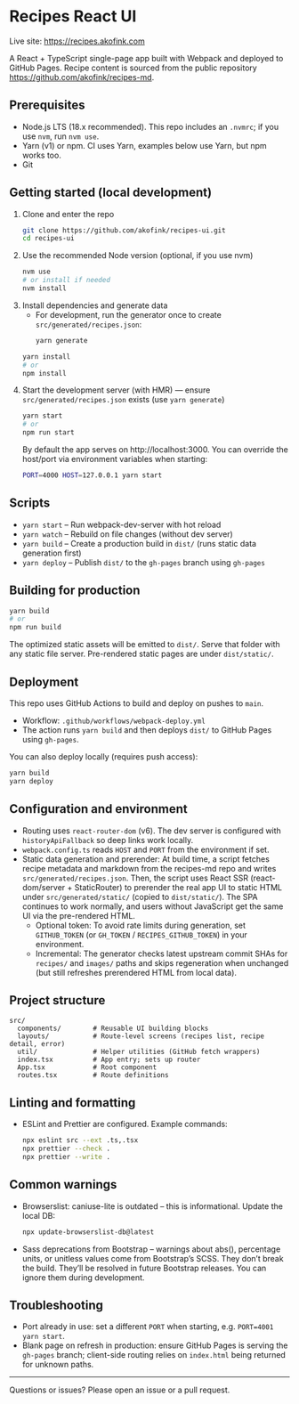 # Recipes React UI

Live site: https://recipes.akofink.com

A React + TypeScript single-page app built with Webpack and deployed to GitHub Pages. Recipe content is sourced from the public repository https://github.com/akofink/recipes-md.

## Prerequisites

- Node.js LTS (18.x recommended). This repo includes an `.nvmrc`; if you use `nvm`, run `nvm use`.
- Yarn (v1) or npm. CI uses Yarn, examples below use Yarn, but npm works too.
- Git

## Getting started (local development)

1. Clone and enter the repo
   ```bash
   git clone https://github.com/akofink/recipes-ui.git
   cd recipes-ui
   ```
2. Use the recommended Node version (optional, if you use nvm)
   ```bash
   nvm use
   # or install if needed
   nvm install
   ```
3. Install dependencies and generate data
   - For development, run the generator once to create `src/generated/recipes.json`:
     ```bash
     yarn generate
     ```
   ```bash
   yarn install
   # or
   npm install
   ```
4. Start the development server (with HMR) — ensure `src/generated/recipes.json` exists (use `yarn generate`)
   ```bash
   yarn start
   # or
   npm run start
   ```
   By default the app serves on http://localhost:3000. You can override the host/port via environment variables when starting:
   ```bash
   PORT=4000 HOST=127.0.0.1 yarn start
   ```

## Scripts

- `yarn start` – Run webpack-dev-server with hot reload
- `yarn watch` – Rebuild on file changes (without dev server)
- `yarn build` – Create a production build in `dist/` (runs static data generation first)
- `yarn deploy` – Publish `dist/` to the `gh-pages` branch using `gh-pages`

## Building for production

```bash
yarn build
# or
npm run build
```

The optimized static assets will be emitted to `dist/`. Serve that folder with any static file server. Pre-rendered static pages are under `dist/static/`.

## Deployment

This repo uses GitHub Actions to build and deploy on pushes to `main`.

- Workflow: `.github/workflows/webpack-deploy.yml`
- The action runs `yarn build` and then deploys `dist/` to GitHub Pages using `gh-pages`.

You can also deploy locally (requires push access):

```bash
yarn build
yarn deploy
```

## Configuration and environment

- Routing uses `react-router-dom` (v6). The dev server is configured with `historyApiFallback` so deep links work locally.
- `webpack.config.ts` reads `HOST` and `PORT` from the environment if set.
- Static data generation and prerender: At build time, a script fetches recipe metadata and markdown from the recipes-md repo and writes `src/generated/recipes.json`. Then, the script uses React SSR (react-dom/server + StaticRouter) to prerender the real app UI to static HTML under `src/generated/static/` (copied to `dist/static/`). The SPA continues to work normally, and users without JavaScript get the same UI via the pre-rendered HTML.
  - Optional token: To avoid rate limits during generation, set `GITHUB_TOKEN` (or `GH_TOKEN` / `RECIPES_GITHUB_TOKEN`) in your environment.
  - Incremental: The generator checks latest upstream commit SHAs for `recipes/` and `images/` paths and skips regeneration when unchanged (but still refreshes prerendered HTML from local data).

## Project structure

```
src/
  components/        # Reusable UI building blocks
  layouts/           # Route-level screens (recipes list, recipe detail, error)
  util/              # Helper utilities (GitHub fetch wrappers)
  index.tsx          # App entry; sets up router
  App.tsx            # Root component
  routes.tsx         # Route definitions
```

## Linting and formatting

- ESLint and Prettier are configured. Example commands:
  ```bash
  npx eslint src --ext .ts,.tsx
  npx prettier --check .
  npx prettier --write .
  ```

## Common warnings

- Browserslist: caniuse-lite is outdated – this is informational. Update the local DB:
  ```bash
  npx update-browserslist-db@latest
  ```
- Sass deprecations from Bootstrap – warnings about abs(), percentage units, or unitless values come from Bootstrap’s SCSS. They don’t break the build. They’ll be resolved in future Bootstrap releases. You can ignore them during development.

## Troubleshooting

- Port already in use: set a different `PORT` when starting, e.g. `PORT=4001 yarn start`.
- Blank page on refresh in production: ensure GitHub Pages is serving the `gh-pages` branch; client-side routing relies on `index.html` being returned for unknown paths.

---

Questions or issues? Please open an issue or a pull request.
